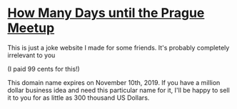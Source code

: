 # [How Many Days until the Prague Meetup](https://www.howmanydaysuntilthepraguemeetup.com/)
This is just a joke website I made for some friends. It's probably completely irrelevant to you

(I paid 99 cents for this!)

This domain name expires on November 10th, 2019. If you have a million dollar business idea and need this particular name for it, I'll be happy to sell it to you for as little as 300 thousand US Dollars.
